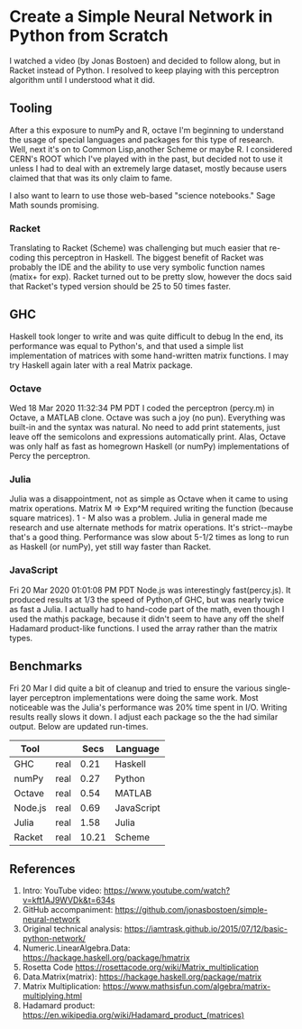 
#	Create a Simple Neural Network in Python from Scratch

I watched a video (by Jonas Bostoen) and decided to follow along, but in Racket instead of Python. I resolved to keep playing with this perceptron algorithm until I understood what it did.

## Tooling
After a this exposure to numPy and R, octave I'm beginning to understand the usage of special languages and packages for this type of research.  Well, next it's on to Common Lisp,another Scheme or maybe R. I considered CERN's ROOT which I've played with in the past, but decided not to use it unless I had to deal with an extremely large dataset, mostly because users claimed that that was its only claim to fame.

I also want to learn to use those web-based "science notebooks." Sage Math sounds promising.

### Racket
Translating to Racket (Scheme) was challenging but much easier that re-coding this perceptron in Haskell.  The biggest benefit of Racket was probably the IDE and the ability to use very symbolic function names (matix+ for exp). Racket turned out to be pretty slow, however the docs said that Racket's typed version should be 25 to 50 times faster.

## GHC
Haskell took longer to write and was quite difficult to debug  In the end, its performance was equal to Python's, and that used a simple list implementation of matrices with some hand-written matrix functions.  I may try Haskell again later with a real Matrix package.


### Octave
Wed 18 Mar 2020 11:32:34 PM PDT
I coded the perceptron (percy.m) in Octave, a MATLAB clone.  Octave was such a joy (no pun). Everything was built-in and the syntax was natural. No need to add print statements, just leave off the semicolons and expressions automatically print. Alas, Octave was only half as fast as homegrown Haskell (or numPy) implementations of Percy the perceptron. 

### Julia
Julia was a disappointment, not as simple as Octave when it came to using matrix operations.  Matrix M => Exp^M required writing the function (because square matrices). 1 - M also was a problem. Julia in general made me research and use alternate methods for matrix operations.  It's strict--maybe that's a good thing.  Performance was slow about 5-1/2 times as long to run as Haskell (or numPy), yet still way faster than Racket. 

### JavaScript
Fri 20 Mar 2020 01:01:08 PM PDT
Node.js was interestingly fast(percy.js). It produced results at 1/3 the speed of Python,of GHC, but was nearly twice as fast a Julia. I actually had to hand-code part of the math, even though I used the mathjs package, because it didn't seem to have any off the shelf Hadamard product-like functions. I used the array rather than the matrix types.

## Benchmarks 
Fri 20 Mar
I did quite a bit of cleanup and tried to ensure the various single-layer perceptron implementations were doing the same work. Most noticeable was the Julia's performance was 20% time spent in I/O.  Writing results really slows it down.  I adjust each package so the the had similar output. Below are updated run-times.

| Tool    |      | Secs  | Language   |
|---------|------|-------|------------|
| GHC     | real | 0.21  | Haskell    |
| numPy   | real | 0.27  | Python     |
| Octave  | real | 0.54  | MATLAB     |
| Node.js | real | 0.69  | JavaScript |
| Julia   | real | 1.58  | Julia      |
| Racket  | real |10.21  | Scheme     |

## References

1. Intro: YouTube video:        https://www.youtube.com/watch?v=kft1AJ9WVDk&t=634s
2. GitHub accompaniment:        https://github.com/jonasbostoen/simple-neural-network
8. Original technical analysis: https://iamtrask.github.io/2015/07/12/basic-python-network/
3. Numeric.LinearAlgebra.Data:  https://hackage.haskell.org/package/hmatrix
4. Rosetta Code                 https://rosettacode.org/wiki/Matrix_multiplication
5. Data.Matrix(matrix):         https://hackage.haskell.org/package/matrix
6. Matrix Multiplication:       https://www.mathsisfun.com/algebra/matrix-multiplying.html
7. Hadamard product:            https://en.wikipedia.org/wiki/Hadamard_product_(matrices)
